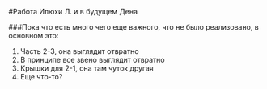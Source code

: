 #Работа Илюхи Л. и в будущем Дена

###Пока что есть много чего еще важного, что не было реализовано, в основном это:
1. Часть 2-3, она выглядит отвратно
2. В принципе все звено выглядит отвратно
3. Крышки для 2-1, она там чуток другая
4. Еще что-то?

